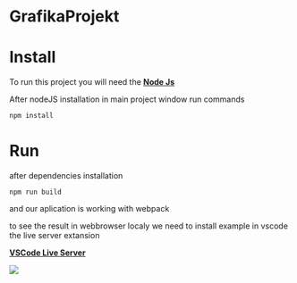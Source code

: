 # GrafikaProjekt
# Install

To run this project you will need the [**Node Js**](https://nodejs.org/download/release/v16.17.0/)

After nodeJS installation in main project window run commands

`npm install` 

# Run

after dependencies installation

`npm run build`

and our aplication is working with webpack

to see the result in webbrowser localy we need to install example in vscode the live server extansion

[**VSCode Live Server**](https://marketplace.visualstudio.com/items?itemName=ritwickdey.LiveServer)

<a href="https://youtu.be/3-ikI6ZxBZA" target="_blank"><img src="internals/img/subtitler-intro-imgur.gif"></a>